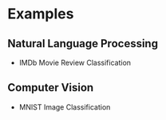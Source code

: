 # Examples

## Natural Language Processing

- IMDb Movie Review Classification

## Computer Vision

- MNIST Image Classification

